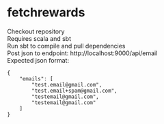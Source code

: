 # fetchrewards
Checkout repository <br>
Requires scala and sbt   <br>
Run sbt to compile and pull dependencies  <br>
Post json to endpoint: http://localhost:9000/api/email  <br>
Expected json format:
```
{
    "emails": [
        "test.email@gmail.com",
        "test.email+spam@gmail.com",
        "testemail@gmail.com",
        "testemail@gmail.com"
    ]
}
```
